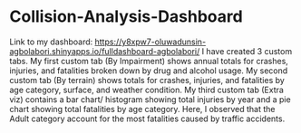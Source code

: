 # Collision-Analysis-Dashboard
Link to my dashboard: https://y8xpw7-oluwadunsin-agbolabori.shinyapps.io/fulldashboard-agbolabori/  I have created 3 custom tabs.  My first custom tab (By Impairment) shows annual totals for crashes, injuries, and fatalities broken down by drug and alcohol usage.  My second custom tab (By terrain) shows totals for crashes, injuries, and fatalities by age category, surface, and weather condition.  My third custom tab (Extra viz) contains a bar chart/ histogram showing total injuries by year and a pie chart showing total fatalities by age category. Here, I observed that the Adult category account for the most fatalities caused by traffic accidents.
